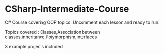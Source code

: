 # CSharp-Intermediate-Course

C# Course covering OOP topics. Uncomment each lesson and ready to run.

Topics covered : Classes,Association between classes,Inheritance,Polymorphism,Interfaces

3 example projects included 
